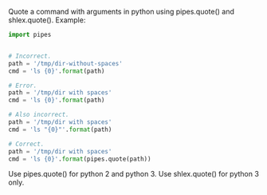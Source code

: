 Quote a command with arguments in python using pipes.quote() and shlex.quote(). Example:
```python
import pipes


# Incorrect.
path = '/tmp/dir-without-spaces'
cmd = 'ls {0}'.format(path)

# Error.
path = '/tmp/dir with spaces'
cmd = 'ls {0}'.format(path)

# Also incorrect.
path = '/tmp/dir with spaces'
cmd = 'ls "{0}"'.format(path)

# Correct.
path = '/tmp/dir with spaces'
cmd = 'ls {0}'.format(pipes.quote(path))
```
Use pipes.quote() for python 2 and python 3.
Use shlex.quote() for python 3 only.